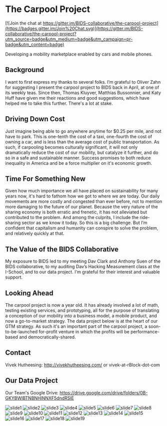 # The Carpool Project

[![Join the chat at https://gitter.im/BIDS-collaborative/the-carpool-project](https://badges.gitter.im/Join%20Chat.svg)](https://gitter.im/BIDS-collaborative/the-carpool-project?utm_source=badge&utm_medium=badge&utm_campaign=pr-badge&utm_content=badge)

Developing a mobility marketplace enabled by cars and mobile phones.

## Background

I want to first express my thanks to several folks. I’m grateful to Oliver Zahn for suggesting I present the carpool project to BIDS back in April, at one of its weekly teas. Since then, Thomas Kluyver, Matthias Bussonnier, and Katy Huff have given me their reactions and good suggestions, which have helped me to take this further. There's a lot at stake.

## Driving Down Cost

Just imagine being able to go anywhere anytime for $0.25 per mile, and not have to park. This is one-tenth the cost of a taxi, one-fourth the cost of owning a car, and is less than the average cost of public transportation. As such, if carpooling becomes culturally significant, it will not only dramatically reduce the cost of our mobility, but catalyze it further, and do so in a safe and sustainable manner. Success promises to both reduce inequality in America and be a force multiplier on it's economic growth.

## Time For Something New

Given how much importance we all have placed on sustainability for many years now, it's hard to fathom how we got to where we are today. Our daily movements are more costly and congested than ever before, not to mention more damaging to the future of our planet. Because the very nature of the sharing economy is both erratic and frenetic, it has not alleviated but contributed to the problem. And among the culprits, I include the ride-sharing sector as we know it today. So this is a big challenge. But I’m confident that capitalism and humanity can conspire to solve the problem, and relatively quickly at that.

## The Value of the BIDS Collaborative

My exposure to BIDS led to my meeting Dav Clark and Anthony Suen of the BIDS collaborative, to my auditing Dav’s Hacking Measurement class at the I-School, and to our data project. I'm grateful for their interest and valuable support.

## Looking Ahead

The carpool project is now a year old. It has already involved a lot of math, testing existing services, and prototyping, all for the purpose of translating a conception of our mobility into a business model, a mobile product, and now a go-to-market strategy.  The data project below is at the heart of our GTM strategy. As such it's an important part of the carpool project, a soon-to-be-launched for-profit venture in which the profits will be performance-based and democratically-shared.

## Contact

Vivek Hutheesing: http://vivekhutheesing.com/ or vivek-at-rBlock-dot-com

## Our Data Project

Our Team's Google Drive: https://drive.google.com/drive/folders/0B-GKYBWlBTNBNHlNNXF5dndRSlE

![slide1](https://cloud.githubusercontent.com/assets/14024852/10444834/82f049c6-711f-11e5-84a4-3ab2a9f787be.PNG)
![slide2](https://cloud.githubusercontent.com/assets/14024852/10444851/8337d71e-711f-11e5-8fac-576dcbb3e329.PNG)
![slide3](https://cloud.githubusercontent.com/assets/14024852/10444836/82f73146-711f-11e5-932a-6f61d20abcc8.PNG)
![slide4](https://cloud.githubusercontent.com/assets/14024852/10444835/82f6ca62-711f-11e5-86ca-43339366614a.PNG)
![slide5](https://cloud.githubusercontent.com/assets/14024852/10444837/82f92e2e-711f-11e5-88ce-7d69b83efb34.PNG)
![slide6](https://cloud.githubusercontent.com/assets/14024852/10444846/8325e0e0-711f-11e5-9594-ece02485807a.PNG)
![slide7](https://cloud.githubusercontent.com/assets/14024852/10444840/830b4244-711f-11e5-8e51-8177c3e1a561.PNG)
![slide8](https://cloud.githubusercontent.com/assets/14024852/10444839/8309a510-711f-11e5-9f9d-fb4fc0305444.PNG)
![slide9](https://cloud.githubusercontent.com/assets/14024852/10444838/83094aac-711f-11e5-8718-a291350550ff.PNG)
![slide10](https://cloud.githubusercontent.com/assets/14024852/10444841/830ca81e-711f-11e5-9f2e-1d97a53c8d34.PNG)
![slide11](https://cloud.githubusercontent.com/assets/14024852/10444843/831aa8ce-711f-11e5-9f10-1085c0574320.PNG)
![slide12](https://cloud.githubusercontent.com/assets/14024852/10444842/831a6c38-711f-11e5-8df0-a4ede27b77f5.PNG)
![slide13](https://cloud.githubusercontent.com/assets/14024852/10444844/831d978c-711f-11e5-9887-319434f7034e.PNG)
![slide14](https://cloud.githubusercontent.com/assets/14024852/10444845/831f8286-711f-11e5-87dd-eb8b32bd09ff.PNG)
![slide15](https://cloud.githubusercontent.com/assets/14024852/10444848/832fde60-711f-11e5-94fc-a049e2e2ec49.PNG)
![slide16](https://cloud.githubusercontent.com/assets/14024852/10444847/832d43f8-711f-11e5-9626-93be09ced427.PNG)
![slide17](https://cloud.githubusercontent.com/assets/14024852/10444850/83311e10-711f-11e5-9fa5-ea5dc86015cd.PNG)
![slide18](https://cloud.githubusercontent.com/assets/14024852/10444849/8330cb0e-711f-11e5-871c-4690493e4351.PNG)
![slide19](https://cloud.githubusercontent.com/assets/14024852/10444852/83396d36-711f-11e5-9989-24ebe0c0e36a.PNG)
